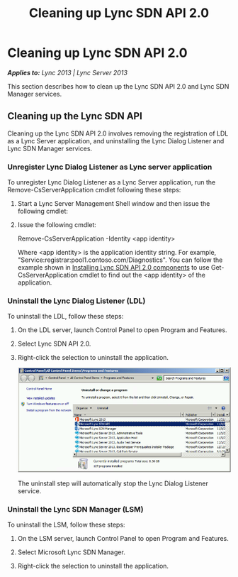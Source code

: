 ﻿---
title: Cleaning up Lync SDN API 2.0
TOCTitle: Cleaning up Lync SDN API 2.0
ms:assetid: cde7eda9-d231-41b6-88bc-bd2fad2bd4d5
ms:mtpsurl: https://msdn.microsoft.com/en-us/library/Dn439305(v=office.15)
ms:contentKeyID: 57261041
ms.date: 07/24/2014
mtps_version: v=office.15
---

# Cleaning up Lync SDN API 2.0


_**Applies to:** Lync 2013 | Lync Server 2013_

This section describes how to clean up the Lync SDN API 2.0 and Lync SDN Manager services.

## Cleaning up the Lync SDN API

Cleaning up the Lync SDN API 2.0 involves removing the registration of LDL as a Lync Server application, and uninstalling the Lync Dialog Listener and Lync SDN Manager services.

### Unregister Lync Dialog Listener as Lync server application

To unregister Lync Dialog Listener as a Lync Server application, run the Remove-CsServerApplication cmdlet following these steps:

1.  Start a Lync Server Management Shell window and then issue the following cmdlet:

2.  Issue the following cmdlet:  
      
    Remove-CsServerApplication -Identity \<app identity\>  
      
    Where \<app identity\> is the application identity string. For example, "Service:registrar:pool1.contoso.com/Diagnostics". You can follow the example shown in [Installing Lync SDN API 2.0 components](installing-lync-sdn-api-2-0-components.md) to use Get-CsServerApplication cmdlet to find out the \<app identity\> of the application.

### Uninstall the Lync Dialog Listener (LDL)

To uninstall the LDL, follow these steps:

1.  On the LDL server, launch Control Panel to open Program and Features.

2.  Select Lync SDN API 2.0.

3.  Right-click the selection to uninstall the application.  
      
    ![Lync Dialog Listener Control Panel](images/Dn439305.lync_sdn_api_control_panel(Office.15).png "Lync Dialog Listener Control Panel")  
      
    The uninstall step will automatically stop the Lync Dialog Listener service.

### Uninstall the Lync SDN Manager (LSM)

To uninstall the LSM, follow these steps:

1.  On the LSM server, launch Control Panel to open Program and Features.

2.  Select Microsoft Lync SDN Manager.

3.  Right-click the selection to uninstall the application.

